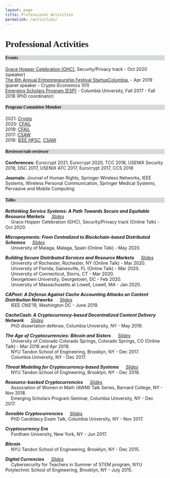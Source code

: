 ```yaml
---
layout: page
title: Professional Activities
permalink: /activities/
---
```


<h1 style="font-family: 'Comic Sans MS'">Professional Activities</h1>

<h4 style="font-family: 'Comic Sans MS'; background-color:rgb(213, 216, 220);"><b>Events</b></h4> 

[Grace Hopper Celebration (GHC),](https://ghc.anitab.org/) Security/Privacy track - Oct 2020 (speaker) <br/>
[The 6th Annual Entrepreneurship Festival StartupColumbia,](https://www.startupcolumbia.org/2019-festival) - Apr 2019 (panel speaker - Crypto-Economics 101) <br/>
[Emerging Scholars Program (ESP)](https://www.cs.columbia.edu/esp/) - Columbia University, Fall 2017 - Fall 2018 (PhD coordinator) <br/>


<h4 style="font-family: 'Comic Sans MS'; background-color:rgb(213, 216, 220);"><b>Program Committee Member</b></h4> 

2021: [Crypto](https://crypto.iacr.org/2021/) <br/>
2020: [CFAIL](https://www.cfail.org/cfail-2020) <br/>
2019: [CFAIL](https://www.cfail.org/past-events) <br/>
2017: [CSAW](https://engineering.nyu.edu/events/2017/11/09/cyber-security-awareness-week-csaw-2017) <br/>
2016: [IEEE HPSC](https://csis.pace.edu/BigDataSecurity/BigDataSecurity2016/hpsccommittee.htm), [CSAW](https://engineering.nyu.edu/events/2016/11/10/csaw-16) <br/>


<h4 style="font-family: 'Comic Sans MS'; background-color:rgb(213, 216, 220);"><b>Reviewer/sub-reviewer</b></h4>

**Conferences:** Eurocrypt 2021, Eurocrypt 2020, TCC 2018, USENIX Security 2018, DSC 2017, USENIX ATC 2017, Eurocrypt 2017, CCS 2016 <br/>

**Journals:** Journal of Human Rights, Springer Wireless Networks, IEEE Systems, Wireless Personal Communication, Springer Medical Systems, Pervasive and Mobile Computing <br/>


<h4 style="font-family: 'Comic Sans MS'; background-color:rgb(213, 216, 220);"><b>Talks</b></h4> 

***Rethinking Service Systems: A Path Towards Secure and Equitable Resource Markets*** &emsp; [_Slides_](../slides/ghc-2020-talk.pdf)<br/> 
&emsp; Grace Hopper Celebration (GHC), Security/Privacy track (Online Talk) - Oct 2020.

***Micropayments: From Centralized to Blockchain-based Distributed Schemes*** &emsp; [_Slides_](../slides/micropayments-talk.pdf)<br/> 
&emsp; University of Malaga, Malaga, Spain (Online Talk) - May 2020.

***Building Secure Distributed Services and Resource Markets*** &emsp; [_Slides_](../slides/job-talk.pdf)<br/> 
&emsp; University of Rochester, Rochester, NY (Online Talk) - Mar 2020.<br/>
&emsp; University of Florida, Gainesville, FL (Online Talk) - Mar 2020.<br/>
&emsp; University of Connecticut, Storrs, CT - Mar 2020.<br/>
&emsp; Georgetown University, Georgetown, DC - Feb 2020.<br/>
&emsp; University of Massachusetts at Lowell, Lowell, MA - Jan 2020.<br/>

***CAPnet: A Defense Against Cache Accounting Attacks on Content Distribution Networks*** &emsp; [_Slides_](../slides/capnet-cns-2019.pdf)<br/> 
&emsp; IEEE CNS’19, Washington DC - June 2019.

***CacheCash: A Cryptocurrency-based Decentralized Content Delivery Network*** &emsp; [_Slides_](../slides/cachecash-thesis-defense.pdf)<br/>
&emsp; PhD dissertation defense, Columbia University, NY - May 2019. 

***The Age of Cryptocurrencies: Bitcoin and Sisters*** &emsp; [_Slides_](../slides/age-of-cryptocurrencies.pdf)<br/>
&emsp; University of Colorado Colorado Springs, Colorado Springs, CO (Online Talk) - Mar 2018 and Apr 2019.<br/>
&emsp; NYU Tandon School of Engineering, Brooklyn, NY - Dec 2017.<br/>
&emsp; Columbia University, NY - Dec 2017.

***Threat Modeling for Cryptocurrency-based Systems*** &emsp; [_Slides_](../slides/threat-modeling-for-cryptocurrency-based-systems.pdf)<br/>
&emsp; NYU Tandon School of Engineering, Brooklyn, NY - Dec 2018. 

***Resource-backed Cryptocurrencies*** &emsp; [_Slides_](../slides/resource-backed-cryptocurrencies-talk.pdf)<br/>
&emsp; Association of Women in Math (AWM) Talk Series, Barnard College, NY - Nov 2018.<br/>
&emsp; Emerging Scholars Program Seminar, Columbia University, NY - Dec 2017.

***Sensible Cryptocurrencies*** &emsp; [_Slides_](../slides/sensible-cryptocurrencies-talk.pdf)<br/>
&emsp; PhD Candidacy Exam Talk, Columbia University, NY - Nov 2017.

***Cryptocurrency Era***<br/>
&emsp; Fordham University, New York, NY - Jun 2017. 

***Bitcoin***<br/>
&emsp; NYU Tandon School of Engineering, Brooklyn, NY - Dec 2015. 

***Digital Currencies*** &emsp; [_Slides_](../slides/Digital-currencies-talk.pdf)<br/>
&emsp; Cybersecurity for Teachers in Summer of STEM program, NYU Polytechnic School of Engineering, Brooklyn, NY - July 2015.<br/><br/> 

